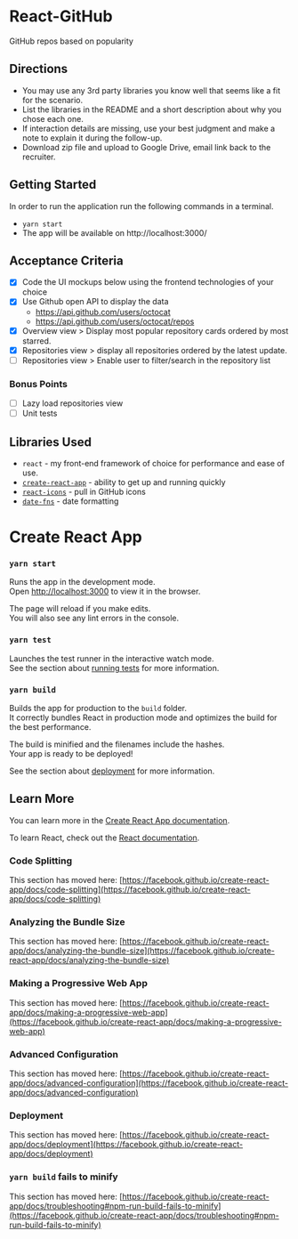 # React-GitHub

GitHub repos based on popularity

## Directions

- You may use any 3rd party libraries you know well that seems like a fit for the scenario.
- List the libraries in the README and a short description about why you chose each one.
- If interaction details are missing, use your best judgment and make a note to explain it during the follow-up.
- Download zip file and upload to Google Drive, email link back to the recruiter.

## Getting Started

In order to run the application run the following commands in a terminal.

- `yarn start`
- The app will be available on http://localhost:3000/

## Acceptance Criteria

- [x] Code the UI mockups below using the frontend technologies of your choice
- [x] Use Github open API to display the data
  - https://api.github.com/users/octocat
  - https://api.github.com/users/octocat/repos
- [x] Overview view > Display most popular repository cards ordered by most starred.
- [x] Repositories view > display all repositories ordered by the latest update.
- [ ] Repositories view > Enable user to filter/search in the repository list

### Bonus Points

- [ ] Lazy load repositories view
- [ ] Unit tests

## Libraries Used

- `react` - my front-end framework of choice for performance and ease of use.
- [`create-react-app`](https://github.com/facebook/create-react-app) - ability to get up and running quickly
- [`react-icons`](https://react-icons.github.io/react-icons/icons?name=go) - pull in GitHub icons
- [`date-fns`](https://date-fns.org/) - date formatting

# Create React App

### `yarn start`

Runs the app in the development mode.\
Open [http://localhost:3000](http://localhost:3000) to view it in the browser.

The page will reload if you make edits.\
You will also see any lint errors in the console.

### `yarn test`

Launches the test runner in the interactive watch mode.\
See the section about [running tests](https://facebook.github.io/create-react-app/docs/running-tests) for more information.

### `yarn build`

Builds the app for production to the `build` folder.\
It correctly bundles React in production mode and optimizes the build for the best performance.

The build is minified and the filenames include the hashes.\
Your app is ready to be deployed!

See the section about [deployment](https://facebook.github.io/create-react-app/docs/deployment) for more information.

## Learn More

You can learn more in the [Create React App documentation](https://facebook.github.io/create-react-app/docs/getting-started).

To learn React, check out the [React documentation](https://reactjs.org/).

### Code Splitting

This section has moved here: [https://facebook.github.io/create-react-app/docs/code-splitting](https://facebook.github.io/create-react-app/docs/code-splitting)

### Analyzing the Bundle Size

This section has moved here: [https://facebook.github.io/create-react-app/docs/analyzing-the-bundle-size](https://facebook.github.io/create-react-app/docs/analyzing-the-bundle-size)

### Making a Progressive Web App

This section has moved here: [https://facebook.github.io/create-react-app/docs/making-a-progressive-web-app](https://facebook.github.io/create-react-app/docs/making-a-progressive-web-app)

### Advanced Configuration

This section has moved here: [https://facebook.github.io/create-react-app/docs/advanced-configuration](https://facebook.github.io/create-react-app/docs/advanced-configuration)

### Deployment

This section has moved here: [https://facebook.github.io/create-react-app/docs/deployment](https://facebook.github.io/create-react-app/docs/deployment)

### `yarn build` fails to minify

This section has moved here: [https://facebook.github.io/create-react-app/docs/troubleshooting#npm-run-build-fails-to-minify](https://facebook.github.io/create-react-app/docs/troubleshooting#npm-run-build-fails-to-minify)
